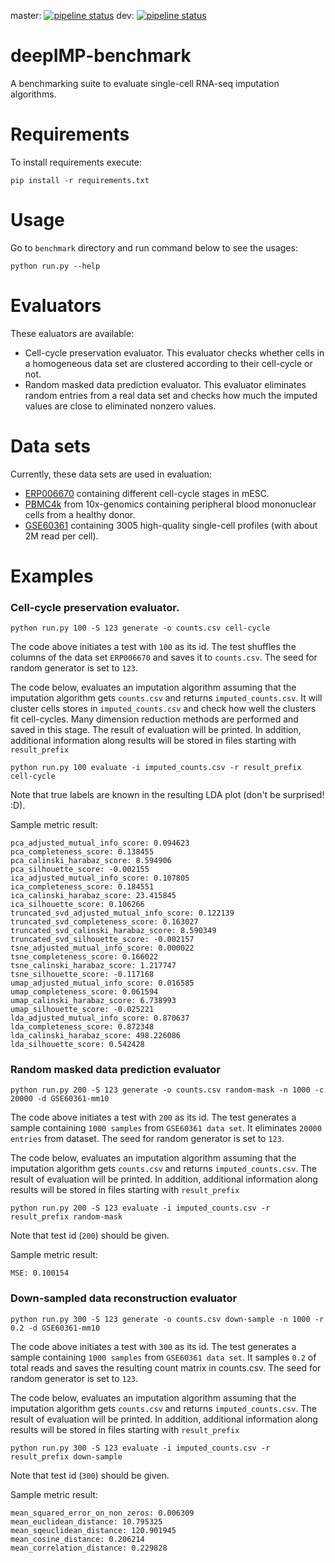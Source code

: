 master: [![pipeline status](https://gitlab.com/moinfar/deepIMP-benchmark/badges/master/pipeline.svg)](https://gitlab.com/moinfar/deepIMP-benchmark/commits/master)
dev: [![pipeline status](https://gitlab.com/moinfar/deepIMP-benchmark/badges/dev/pipeline.svg)](https://gitlab.com/moinfar/deepIMP-benchmark/commits/dev)

# deepIMP-benchmark

A benchmarking suite to evaluate single-cell RNA-seq imputation algorithms.


# Requirements

To install requirements execute:
```
pip install -r requirements.txt
```


# Usage

Go to `benchmark` directory and run command below to see the usages:
```
python run.py --help
```


# Evaluators

These ealuators are available:

- Cell-cycle preservation evaluator.
This evaluator checks whether cells in a homogeneous data set are clustered according to their cell-cycle or not.
- Random masked data prediction evaluator.
This evaluator eliminates random entries from a real data set and checks
how much the imputed values are close to eliminated nonzero values.


# Data sets

Currently, these data sets are used in evaluation:
- [ERP006670](https://www.ebi.ac.uk/arrayexpress/experiments/E-MTAB-2805/) containing different cell-cycle stages in mESC.
- [PBMC4k](https://support.10xgenomics.com/single-cell-gene-expression/datasets/2.1.0/pbmc4k) from 10x-genomics
containing peripheral blood mononuclear cells from a healthy donor.
- [GSE60361](https://www.ncbi.nlm.nih.gov/geo/query/acc.cgi?acc=GSE60361) containing 3005 high-quality single-cell profiles (with about 2M read per cell).

# Examples

### Cell-cycle preservation evaluator.

```
python run.py 100 -S 123 generate -o counts.csv cell-cycle
```
The code above initiates a test with `100` as its id.
The test shuffles the columns of the data set `ERP006670` and saves it to `counts.csv`.
The seed for random generator is set to `123`.

The code below, evaluates an imputation algorithm assuming that the
imputation algorithm gets `counts.csv` and returns `imputed_counts.csv`.
It will cluster cells stores in `imputed_counts.csv` and check how well
the clusters fit cell-cycles. Many dimension reduction methods are performed and saved in this stage.
The result of evaluation will be printed. In addition, additional information
along results will be stored in files starting with `result_prefix`
```
python run.py 100 evaluate -i imputed_counts.csv -r result_prefix cell-cycle
```
Note that true labels are known in the resulting LDA plot (don't be surprised! :D).

Sample metric result:
```
pca_adjusted_mutual_info_score: 0.094623
pca_completeness_score: 0.138455
pca_calinski_harabaz_score: 8.594906
pca_silhouette_score: -0.002155
ica_adjusted_mutual_info_score: 0.107805
ica_completeness_score: 0.184551
ica_calinski_harabaz_score: 23.415845
ica_silhouette_score: 0.106266
truncated_svd_adjusted_mutual_info_score: 0.122139
truncated_svd_completeness_score: 0.163027
truncated_svd_calinski_harabaz_score: 8.590349
truncated_svd_silhouette_score: -0.002157
tsne_adjusted_mutual_info_score: 0.000022
tsne_completeness_score: 0.166022
tsne_calinski_harabaz_score: 1.217747
tsne_silhouette_score: -0.117168
umap_adjusted_mutual_info_score: 0.016585
umap_completeness_score: 0.061594
umap_calinski_harabaz_score: 6.738993
umap_silhouette_score: -0.025221
lda_adjusted_mutual_info_score: 0.870637
lda_completeness_score: 0.872348
lda_calinski_harabaz_score: 498.226086
lda_silhouette_score: 0.542428
```

### Random masked data prediction evaluator

```
python run.py 200 -S 123 generate -o counts.csv random-mask -n 1000 -c 20000 -d GSE60361-mm10
```
The code above initiates a test with `200` as its id.
The test generates a sample containing `1000 samples`
from `GSE60361 data set`.
It eliminates `20000 entries` from dataset.
The seed for random generator is set to `123`.

The code below, evaluates an imputation algorithm assuming that the
imputation algorithm gets `counts.csv` and returns `imputed_counts.csv`.
The result of evaluation will be printed. In addition, additional information
along results will be stored in files starting with `result_prefix`
```
python run.py 200 -S 123 evaluate -i imputed_counts.csv -r result_prefix random-mask
```
Note that test id (`200`) should be given.

Sample metric result:
```
MSE: 0.100154
```


### Down-sampled data reconstruction evaluator

```
python run.py 300 -S 123 generate -o counts.csv down-sample -n 1000 -r 0.2 -d GSE60361-mm10
```
The code above initiates a test with `300` as its id.
The test generates a sample containing `1000 samples`
from `GSE60361 data set`.
It samples `0.2` of total reads and saves the resulting count matrix in counts.csv.
The seed for random generator is set to `123`.

The code below, evaluates an imputation algorithm assuming that the
imputation algorithm gets `counts.csv` and returns `imputed_counts.csv`.
The result of evaluation will be printed. In addition, additional information
along results will be stored in files starting with `result_prefix`
```
python run.py 300 -S 123 evaluate -i imputed_counts.csv -r result_prefix down-sample
```
Note that test id (`300`) should be given.

Sample metric result:
```
mean_squared_error_on_non_zeros: 0.006309
mean_euclidean_distance: 10.795325
mean_sqeuclidean_distance: 120.901945
mean_cosine_distance: 0.206214
mean_correlation_distance: 0.229828
```
